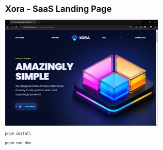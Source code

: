 # Xora - SaaS Landing Page



![alt text](Screenshot.jpg)


```bash
pnpm install
```

```bash
pnpm run dev
```